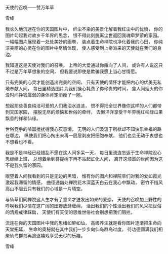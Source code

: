 天使的召唤——赞万年草

雪峰


我长久地沉迷在你的天国图片中，
纤尘不染的美景化解着我红尘中的忧愤，
你的图片勾起我对故乡千年界的思念，
恨不得此刻脱离尘世返回我魂牵梦萦的家园。
一幅幅图片展现着一处处美妙的画卷，
装点着生命禅院也净化着我的心田，
你纯洁美丽的心灵在你的图片中尽情体现，
使人感受到上帝派来的天使就在我们的身边。

我知道这是天使对我们的召唤，
上帝的大爱通过你撒向了人间，
或许有人说这只不过是万年草想象的空间，
但我要说即使是欺骗我愿上当心甘情愿。

只有完美的心灵才能创造出完美的空间，
只有天使的情怀才能把内心的优美无私地奉献人间，
每日里精选图片为我们操心耗费了你珍贵的时间，
食人间烟火的你没时间挣钱孱弱的身体肯定消瘦了一圈。

想起那些善良纯洁可爱的人们我泪水涟涟，
恨不得把全世界像你这样的人们都带到天国家园，
摆脱无尽的烦恼和世俗的牵绊，
去懒洋洋享受千年界桃红柳绿瓜果飘香的祥和仙缘。

世俗竞争的喧嚣搅扰得我心灰意懒，
无明的人们汲汲于所欲却不知快乐幸福的路在哪边，
纵使我们把心掏出来再一层层剥皮把细胞奉献，
他们也会无动于衷想也不想看也不看。

我是不是神经已经错乱不愿在这人间多呆一天，
每日里流连忘返于生命禅院没心思继续上班，
总想着坐到菩提树下再不站起虹化人间，
离开这烦嚣的世间因为这不是我久留的家园。

眼望着人间我看到的只是无边的黑暗，
惟有你的图片和禅院草们对我的爱如霞光激起我滞留的情感，
曲径通幽处禅院花木深蓝天白云在我心中飘动，
密竹不挡风高山不阻云只有我们的心域是一片晴空。

与仙草们同禅院这人生才有了意义才迸发出如来的爱恋，
天使的召唤加上野性的呼唤我们尽情在这广阔的田野放肆缠绵，
活出我们的个性活出我们的风采把世俗的清规戒律踩扁，
天使们有天使的思维世俗社会别想把我们阻拦。

流连在你的天国图片中我的思绪如醉如仙，
高级养生就是看你图片逐渐把生命向天堂拓延，
生命的奥秘就在其中我们一步步向仙岛群岛过度，
待功德圆满我们相聚仙岛群岛再追逐嬉戏享受无尽的乐趣。

雪峰



